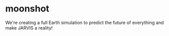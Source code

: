 # moonshot
We're creating a full Earth simulation to predict the future of everything and make JARVIS a reality!
